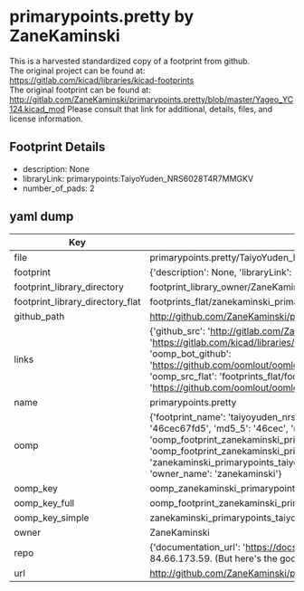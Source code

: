 # primarypoints.pretty by ZaneKaminski  
This is a harvested standardized copy of a footprint from github.  
The original project can be found at:  
https://gitlab.com/kicad/libraries/kicad-footprints  
The original footprint can be found at:
http://gitlab.com/ZaneKaminski/primarypoints.pretty/blob/master/Yageo_YC124.kicad_mod
Please consult that link for additional, details, files, and license information.  
## Footprint Details
* description: None  
* libraryLink: primarypoints:TaiyoYuden_NRS6028T4R7MMGKV  
* number_of_pads: 2  
## yaml dump  
| Key | Value |  
| --- | --- |  
| file | primarypoints.pretty/TaiyoYuden_NRS6028T4R7MMGKV.kicad_mod |  
| footprint | {'description': None, 'libraryLink': 'primarypoints:TaiyoYuden_NRS6028T4R7MMGKV', 'number_of_pads': 2} |  
| footprint_library_directory | footprint_library_owner/ZaneKaminski_primarypoints.pretty |  
| footprint_library_directory_flat | footprints_flat/zanekaminski_primarypoints_taiyoyuden_nrs6028t4r7mmgkv/working |  
| github_path | http://github.com/ZaneKaminski/primarypoints.pretty/blob/master/TaiyoYuden_NRS6028T4R7MMGKV.kicad_mod |  
| links | {'github_src': 'http://gitlab.com/ZaneKaminski/primarypoints.pretty/blob/master/Yageo_YC124.kicad_mod', 'github_src_repo': 'https://gitlab.com/kicad/libraries/kicad-footprints', 'oomp_bot': 'footprints/zanekaminski_primarypoints_taiyoyuden_nrs6028t4r7mmgkv/working', 'oomp_bot_github': 'https://github.com/oomlout/oomlout_oomp_footprint_bot/tree/main/footprints/zanekaminski_primarypoints_taiyoyuden_nrs6028t4r7mmgkv/working', 'oomp_src_flat': 'footprints_flat/footprints_flat/zanekaminski_primarypoints_taiyoyuden_nrs6028t4r7mmgkv/working', 'oomp_src_flat_github': 'https://github.com/oomlout/oomlout_oomp_footprint_src/tree/main/footprints_flat/zanekaminski_primarypoints_taiyoyuden_nrs6028t4r7mmgkv/working'} |  
| name | primarypoints.pretty |  
| oomp | {'footprint_name': 'taiyoyuden_nrs6028t4r7mmgkv', 'library_name': 'primarypoints', 'md5': '46cec67fd53c56d5c817a07f42c6f59b', 'md5_10': '46cec67fd5', 'md5_5': '46cec', 'md5_6': '46cec6', 'oomp_key': 'oomp_zanekaminski_primarypoints_taiyoyuden_nrs6028t4r7mmgkv', 'oomp_key_extra': 'oomp_footprint_zanekaminski_primarypoints_taiyoyuden_nrs6028t4r7mmgkv', 'oomp_key_full': 'oomp_footprint_zanekaminski_primarypoints_taiyoyuden_nrs6028t4r7mmgkv_46cec6', 'oomp_key_simple': 'zanekaminski_primarypoints_taiyoyuden_nrs6028t4r7mmgkv', 'original_filename': 'primarypoints.pretty/TaiyoYuden_NRS6028T4R7MMGKV.kicad_mod', 'owner_name': 'zanekaminski'} |  
| oomp_key | oomp_zanekaminski_primarypoints_taiyoyuden_nrs6028t4r7mmgkv |  
| oomp_key_full | oomp_footprint_zanekaminski_primarypoints_taiyoyuden_nrs6028t4r7mmgkv |  
| oomp_key_simple | zanekaminski_primarypoints_taiyoyuden_nrs6028t4r7mmgkv |  
| owner | ZaneKaminski |  
| repo | {'documentation_url': 'https://docs.github.com/rest/overview/resources-in-the-rest-api#rate-limiting', 'message': "API rate limit exceeded for 84.66.173.59. (But here's the good news: Authenticated requests get a higher rate limit. Check out the documentation for more details.)"} |  
| url | http://github.com/ZaneKaminski/primarypoints.pretty |  

